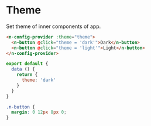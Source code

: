 # Theme
Set theme of inner components of app.
```html
<n-config-provider :theme="theme">
  <n-button @click="theme = 'dark'">Dark</n-button>
  <n-button @click="theme = 'light'">Light</n-button>
</n-config-provider>
```
```js
export default {
  data () {
    return {
      theme: 'dark'
    }
  }
}
```
```css
.n-button {
  margin: 0 12px 8px 0;
}
```